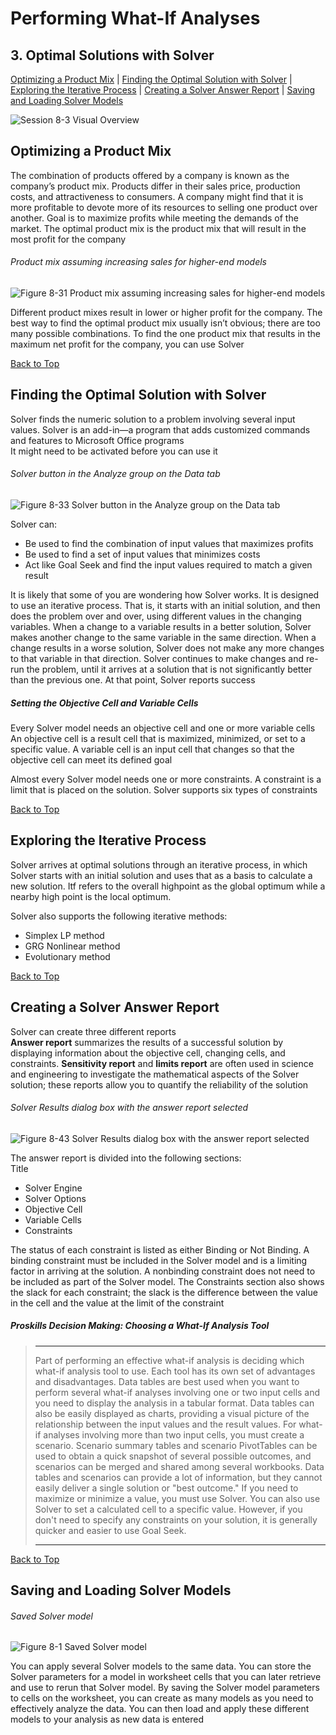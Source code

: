 # Performing What-If Analyses
[](#top)
## 3. Optimal Solutions with Solver
[Optimizing a Product Mix](#optimizing-a-product-mix) |
[Finding the Optimal Solution with Solver](#finding-the-optimal-solution-with-solver) |
[Exploring the Iterative Process](#exploring-the-iterative-process) |
[Creating a Solver Answer Report](#creating-a-solver-answer-report) |
[Saving and Loading Solver Models](#saving-and-loading-solver-models)

![Session 8-3 Visual Overview](../images/modules/M08/Session%208-3.png)  

## [](#optimizing-a-product-mix)Optimizing a Product Mix

The combination of products offered by a company is known as the company’s product mix. Products differ in their sales price, production costs, and attractiveness to consumers. A company might find that it is more profitable to devote more of its resources to selling one product over another. Goal is to maximize profits while meeting the demands of the market. The optimal product mix is the product mix that will result in the most profit for the company

###### Product mix assuming increasing sales for higher-end models
![Figure 8-31 Product mix assuming increasing sales for higher-end models](../images/modules/M08/Figure%208-31.png)

Different product mixes result in lower or higher profit for the company. The best way to find the optimal product mix usually isn’t obvious; there are too many possible combinations. To find the one product mix that results in the maximum net profit for the company, you can use Solver

[Back to Top](#top)
## [](#finding-the-optimal-solution-with-solver)Finding the Optimal Solution with Solver

Solver finds the numeric solution to a problem involving several input values. Solver is an add-in—a program that adds customized commands and features to Microsoft Office programs  
It might need to be activated before you can use it

###### Solver button in the Analyze group on the Data tab
![Figure 8-33 Solver button in the Analyze group on the Data tab](../images/modules/M08/Figure%208-33.png)

Solver can:

*   Be used to find the combination of input values that maximizes profits
*   Be used to find a set of input values that minimizes costs
*   Act like Goal Seek and find the input values required to match a given result

It is likely that some of you are wondering how Solver works. It is designed to use an iterative process. That is, it starts with an initial solution, and then does the problem over and over, using different values in the changing variables. When a change to a variable results in a better solution, Solver makes another change to the same variable in the same direction. When a change results in a worse solution, Solver does not make any more changes to that variable in that direction. Solver continues to make changes and re-run the problem, until it arrives at a solution that is not significantly better than the previous one. At that point, Solver reports success

##### Setting the Objective Cell and Variable Cells

Every Solver model needs an objective cell and one or more variable cells  
An objective cell is a result cell that is maximized, minimized, or set to a specific value. A variable cell is an input cell that changes so that the objective cell can meet its defined goal

Almost every Solver model needs one or more constraints. A constraint is a limit that is placed on the solution. Solver supports six types of constraints

[Back to Top](#top)
## [](#exploring-the-iterative-process)Exploring the Iterative Process

Solver arrives at optimal solutions through an iterative process, in which Solver starts with an initial solution and uses that as a basis to calculate a new solution. Itf refers to the overall highpoint as the global optimum while a nearby high point is the local optimum.

Solver also supports the following iterative methods:

*   Simplex LP method
*   GRG Nonlinear method
*   Evolutionary method

[Back to Top](#top)
## [](#creating-a-solver-answer-report)Creating a Solver Answer Report

Solver can create three different reports  
**Answer report** summarizes the results of a successful solution by displaying information about the objective cell, changing cells, and constraints. **Sensitivity report** and **limits report** are often used in science and engineering to investigate the mathematical aspects of the Solver solution; these reports allow you to quantify the reliability of the solution

###### Solver Results dialog box with the answer report selected
![Figure 8-43 Solver Results dialog box with the answer report selected](../images/modules/M08/Figure%208-43.png)

The answer report is divided into the following sections:  
Title

*   Solver Engine
*   Solver Options
*   Objective Cell
*   Variable Cells
*   Constraints

The status of each constraint is listed as either Binding or Not Binding. A binding constraint must be included in the Solver model and is a limiting factor in arriving at the solution. A nonbinding constraint does not need to be included as part of the Solver model. The Constraints section also shows the slack for each constraint; the slack is the difference between the value in the cell and the value at the limit of the constraint

##### Proskills Decision Making: _Choosing a What-If Analysis Tool_

> <hr>Part of performing an effective what-if analysis is deciding which what-if analysis tool to use. Each tool has its own set of advantages and disadvantages. Data tables are best used when you want to perform several what-if analyses involving one or two input cells and you need to display the analysis in a tabular format. Data tables can also be easily displayed as charts, providing a visual picture of the relationship between the input values and the result values. For what-if analyses involving more than two input cells, you must create a scenario. Scenario summary tables and scenario PivotTables can be used to obtain a quick snapshot of several possible outcomes, and scenarios can be merged and shared among several workbooks. Data tables and scenarios can provide a lot of information, but they cannot easily deliver a single solution or "best outcome." If you need to maximize or minimize a value, you must use Solver. You can also use Solver to set a calculated cell to a specific value. However, if you don't need to specify any constraints on your solution, it is generally quicker and easier to use Goal Seek.
> <hr>

[Back to Top](#top)
## [](#saving-and-loading-solver-models)Saving and Loading Solver Models

###### Saved Solver model
![Figure 8-1 Saved Solver model](../images/modules/M08/Figure%208-1.png)

You can apply several Solver models to the same data. You can store the Solver parameters for a model in worksheet cells that you can later retrieve and use to rerun that Solver model. By saving the Solver model parameters to cells on the worksheet, you can create as many models as you need to effectively analyze the data. You can then load and apply these different models to your analysis as new data is entered
